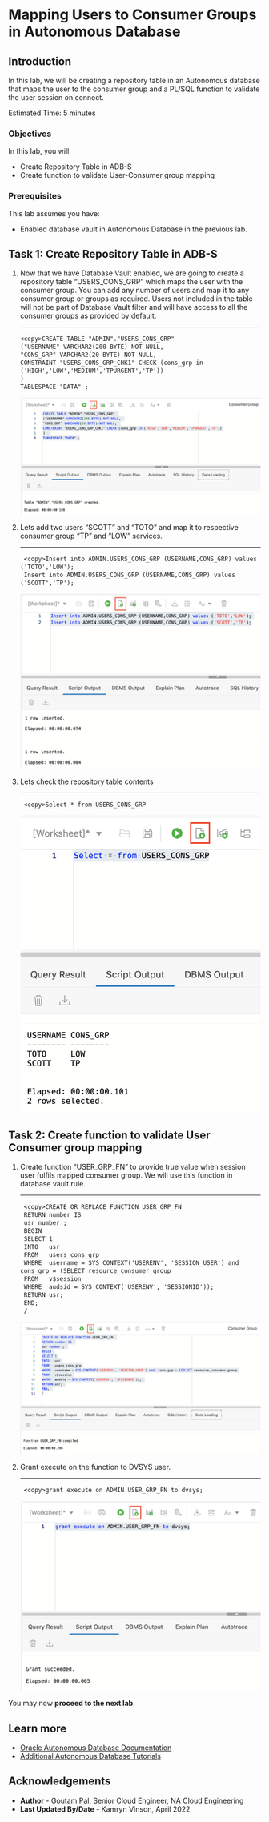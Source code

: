 # Mapping Users to Consumer Groups in Autonomous Database

## Introduction

In this lab, we will be creating a repository table in an Autonomous database that maps the user to the consumer group and a PL/SQL function to validate the user session on connect.

Estimated Time: 5 minutes

### Objectives

In this lab, you will:

-   Create Repository Table in ADB-S
-   Create function to validate User-Consumer group mapping

### Prerequisites

This lab assumes you have:

- Enabled database vault in Autonomous Database in the previous lab.

## Task 1: Create Repository Table in ADB-S

1.  Now that we have Database Vault enabled, we are going to create a repository table “USERS\_CONS\_GRP” which maps the user with the consumer group. You can add any number of users and map it to any consumer group or groups as required. Users not included in the table will not be part of Database Vault filter and will have access to all the consumer groups as provided by default.

    ---

        
        <copy>CREATE TABLE "ADMIN"."USERS_CONS_GRP" 
        ("USERNAME" VARCHAR2(200 BYTE) NOT NULL, 
        "CONS_GRP" VARCHAR2(20 BYTE) NOT NULL, 
        CONSTRAINT "USERS_CONS_GRP_CHK1" CHECK (cons_grp in ('HIGH','LOW','MEDIUM','TPURGENT','TP'))
        )  
        TABLESPACE "DATA" ;

    ![Create table](./images/create-table.png " ")

2. Lets add two users “SCOTT” and “TOTO” and map it to respective consumer group “TP” and “LOW” services.

    ---


        <copy>Insert into ADMIN.USERS_CONS_GRP (USERNAME,CONS_GRP) values ('TOTO','LOW');
        Insert into ADMIN.USERS_CONS_GRP (USERNAME,CONS_GRP) values ('SCOTT','TP');

    ![Add users](./images/add-users.png " ")

3. Lets check the repository table contents

    ---
        <copy>Select * from USERS_CONS_GRP

    ![Repository table contents](./images/repo-table.png " ")


## Task 2: Create function to validate User Consumer group mapping

1. Create function “USER\_GRP\_FN” to provide true value when session user fulfils mapped consumer group. We will use this function in database vault rule.

    ---
        <copy>CREATE OR REPLACE FUNCTION USER_GRP_FN 
        RETURN number IS 
        usr number ; 
        BEGIN 
        SELECT 1
        INTO   usr
        FROM   users_cons_grp
        WHERE  username = SYS_CONTEXT('USERENV', 'SESSION_USER') and  cons_grp = (SELECT resource_consumer_group
        FROM   v$session
        WHERE  audsid = SYS_CONTEXT('USERENV', 'SESSIONID')); 
        RETURN usr; 
        END; 
        /

    ![Create function](./images/create-function.png " ")

2. Grant execute on the function to DVSYS user.

    ---
        <copy>grant execute on ADMIN.USER_GRP_FN to dvsys;

    ![Grant execute](./images/grant-execute.png " ")

You may now **proceed to the next lab**.

## Learn more

* [Oracle Autonomous Database Documentation](https://docs.oracle.com/en/cloud/paas/autonomous-data-warehouse-cloud/index.html)
* [Additional Autonomous Database Tutorials](https://docs.oracle.com/en/cloud/paas/autonomous-data-warehouse-cloud/tutorials.html)


## Acknowledgements
* **Author** - Goutam Pal, Senior Cloud Engineer, NA Cloud Engineering
* **Last Updated By/Date** - Kamryn Vinson, April 2022
